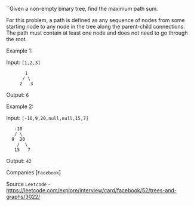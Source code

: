 ``Given a non-empty binary tree, find the maximum path sum.

For this problem, a path is defined as any sequence of nodes from some starting node to any node in the tree along the parent-child connections. The path must contain at least one node and does not need to go through the root.

Example 1:

Input: `[1,2,3]`

```
       1
      / \
     2   3
```

Output: `6`

Example 2:

Input: `[-10,9,20,null,null,15,7]`

```
   -10
   / \
  9  20
    /  \
   15   7
```

Output: `42`

Companies [`Facebook`]

Source `Leetcode` - https://leetcode.com/explore/interview/card/facebook/52/trees-and-graphs/3022/

